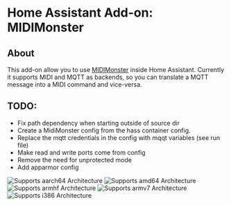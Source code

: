 # Home Assistant Add-on: MIDIMonster

## About
This add-on allow you to use [MIDIMonster](https://midimonster.net/) inside Home Assistant.
Currently it supports MIDI and MQTT as backends, so you can translate a MQTT message into a MIDI command and vice-versa.

## TODO:
- Fix path dependency when starting outside of source dir
- Create a MidiMonster config from the hass container config.
- Replace the mqtt credentials in the config with mqqt variables (see run file)
- Make read and write ports come from config
- Remove the need for unprotected mode
- Add apparmor config

![Supports aarch64 Architecture][aarch64-shield]
![Supports amd64 Architecture][amd64-shield]
![Supports armhf Architecture][armhf-shield]
![Supports armv7 Architecture][armv7-shield]
![Supports i386 Architecture][i386-shield]

[aarch64-shield]: https://img.shields.io/badge/aarch64-no-red.svg
[amd64-shield]: https://img.shields.io/badge/amd64-yes-green.svg
[armhf-shield]: https://img.shields.io/badge/armhf-yes-green.svg
[armv7-shield]: https://img.shields.io/badge/armv7-yes-green.svg
[i386-shield]: https://img.shields.io/badge/i386-no-red.svg
